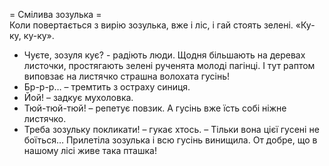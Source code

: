 = Смілива зозулька =  
Коли повертається з вирію зозулька, вже і ліс, і гай стоять зелені. «Ку-ку, ку-ку».
 - Чуєте, зозуля кує?  - радіють люди. 
Щодня більшають на деревах листочки, простягають зелені рученята молоді пагінці. І тут раптом виповзає на листячко страшна волохата гусінь!
 - Бр-р-р… – тремтить з остраху синиця.
 - Йой! – задкує мухоловка.
 - Тюй-тюй-тюй! – репетує повзик.
А гусінь вже їсть собі ніжне листячко.
 - Треба зозульку покликати! – гукає хтось.
 – Тільки вона цієї гусені не боїться…
Прилетіла зозулька і всю гусінь винищила. От добре, що в нашому лісі живе така пташка!
